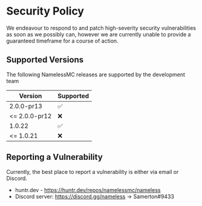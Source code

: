 # Security Policy

We endeavour to respond to and patch high-severity security vulnerabilities as soon as we possibly can, however we are currently unable to provide a guaranteed timeframe for a course of action.

## Supported Versions

The following NamelessMC releases are supported by the development team

| Version       | Supported          |
|---------------| ------------------ |
| 2.0.0-pr13    | :white_check_mark: |
| <= 2.0.0-pr12 | :x:                |
| 1.0.22        | :white_check_mark: |
| <= 1.0.21     | :x:                |

## Reporting a Vulnerability

Currently, the best place to report a vulnerability is either via email or Discord.

- huntr.dev - https://huntr.dev/repos/namelessmc/nameless
- Discord server: https://discord.gg/nameless -> Samerton#9433
